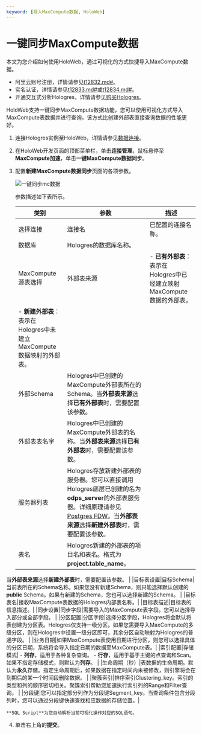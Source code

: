 ```yaml
---
keyword: [导入MaxCompute数据, HoloWeb]
---
```


# 一键同步MaxCompute数据

本文为您介绍如何使用HoloWeb，通过可视化的方式快捷导入MaxCompute数据。

-   阿里云账号注册，详情请参见[t12832.md\#]()。
-   实名认证，详情请参见[t12833.md\#]()或[t12834.md\#]()。
-   开通交互式分析Hologres，详情请参见[购买Hologres](/cn.zh-CN/准备工作/购买Hologres.md)。

HoloWeb支持一键同步MaxCompute数据功能，您可以使用可视化方式导入MaxCompute表数据并进行查询。该方式比创建外部表直接查询数据的性能更好。

1.  连接Hologres实例至HoloWeb，详情请参见[数据连接](/cn.zh-CN/连接开发工具/HoloWeb/连接管理/数据连接.md)。

2.  在HoloWeb开发页面的顶部菜单栏，单击**连接管理**，鼠标悬停至**MaxCompute加速**，单击**一键MaxCompute数据同步**。

3.  配置**新建MaxCompute数据同步**页面的各项参数。

    ![一键同步mc数据](https://static-aliyun-doc.oss-accelerate.aliyuncs.com/assets/img/zh-CN/4300386061/p186629.png)

    参数描述如下表所示。

    |类别|参数|描述|
    |--|--|--|
    |选择连接|连接名|已配置的连接名称。|
    |数据库|Hologres的数据库名称。|
    |MaxCompute源表选择|外部表来源|    -   **已有外部表**：表示在Hologres中已经建立映射MaxCompute数据的外部表。
    -   **新建外部表**：表示在Hologres中未建立MaxCompute数据映射的外部表。 |
    |外部Schema|Hologres中已创建的MaxCompute外部表所在的Schema。当**外部表来源**选择**已有外部表**时，需要配置该参数。 |
    |外部表表名字|Hologres中已创建的MaxCompute外部表的名称。当**外部表来源**选择**已有外部表**时，需要配置该参数。 |
    |服务器列表|Hologres存放新建外部表的服务器。您可以直接调用Hologres底层已创建的名为**odps\_server**的外部表服务器。详细原理请参见[Postgres FDW](https://www.postgresql.org/docs/11/postgres-fdw.html?spm=a2c4g.11186623.2.11.7e476020Gyif3k)。当**外部表来源**选择**新建外部表**时，需要配置该参数。 |
    |表名|Hologres新建的外部表的项目名和表名。格式为**project.table\_name**。

当**外部表来源**选择**新建外部表**时，需要配置该参数。 |
    |目标表设置|目标Schema|当前表所在的Schema名称。如果您没有新建Schema，则只能选择默认创建的**public** Schema。如果有新建的Schema，您也可以选择新建的Schema。 |
    |目标表名|接收MaxCompute表数据的Hologres内部表名称。|
    |目标表描述|目标表的信息描述。|
    |同步设置|同步字段|需要导入的MaxCompute表字段。您可以选择导入部分或全部字段。 |
    |分区配置|分区字段|选择分区字段，Hologres将会默认将表创建为分区表。Hologres仅支持一级分区。如果您需要导入MaxCompute的多级分区，则在Hologres中设置一级分区即可，其余分区自动映射为Hologres的普通字段。 |
    |业务日期|如果MaxCompute表使用日期进行分区，则您可以选择具体的分区日期，系统将会导入指定日期的数据至MaxCompute表。|
    |索引配置|存储模式|    -   **列存**，适用于各种复杂查询。
    -   **行存**，适用于基于主键的点查询和Scan。
如果不指定存储模式，则默认为**列存**。 |
    |生命周期（秒）|表数据的生命周期。默认为**永久**存储。指定生命周期后，如果数据在指定时间内未被修改，则引擎将会在到期后的某一个时间段删除数据。 |
    |聚簇索引|排序索引Clustering\_key。索引的类型和列的顺序密切相关。聚簇索引帮助您加速执行索引列的Range和Filter查询。 |
    |分段键|您可以指定部分列作为分段键Segment\_key。当查询条件包含分段列时，您可以通过分段键快速查找相应数据的存储位置。|

    **SQL Script**为您自动解析当前可视化操作对应的SQL语句。

4.  单击右上角的**提交**。


